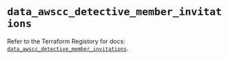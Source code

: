 # `data_awscc_detective_member_invitations`

Refer to the Terraform Registory for docs: [`data_awscc_detective_member_invitations`](https://registry.terraform.io/providers/hashicorp/awscc/0.70.0/docs/data-sources/detective_member_invitations).
